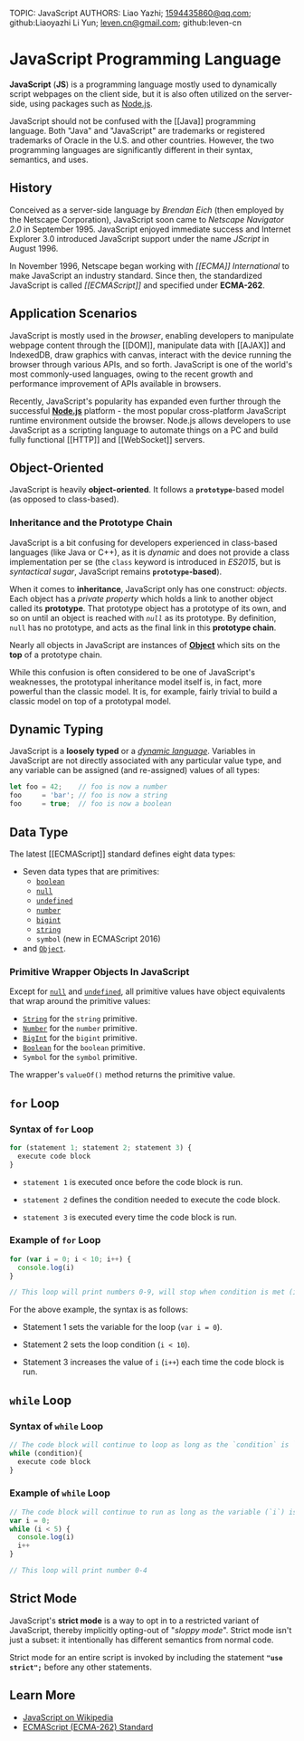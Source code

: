 TOPIC: JavaScript
AUTHORS: Liao Yazhi; 1594435860@qq.com; github:Liaoyazhi
         Li Yun; leven.cn@gmail.com; github:leven-cn

# JavaScript Programming Language

**JavaScript** (**JS**) is a programming language mostly used to dynamically script webpages on the client
side, but it is also often utilized on the server-side, using packages such as [Node.js](http://nodejs.org/).

JavaScript should not be confused with the [[Java]] programming language.
Both "Java" and
"JavaScript" are trademarks or registered trademarks of Oracle in the U.S. and other countries.
However, the two programming languages are significantly different in their syntax, semantics, and uses.

## History

Conceived as a server-side language by *Brendan Eich* (then employed by the Netscape Corporation),
JavaScript soon came to *Netscape Navigator 2.0* in September 1995. JavaScript enjoyed immediate success
and Internet Explorer 3.0 introduced JavaScript support under the name *JScript* in August 1996.

In November 1996, Netscape began working with *[[ECMA]] International* to make JavaScript an industry
standard. Since then, the standardized JavaScript is called *[[ECMAScript]]* and specified under **ECMA-262**.

## Application Scenarios

JavaScript is mostly used in the *browser*, enabling developers to manipulate webpage content through
the [[DOM]], manipulate data with [[AJAX]] and IndexedDB, draw graphics with canvas, interact with
the device running the browser through various APIs, and so forth. JavaScript is one of the world's most
commonly-used languages, owing to the recent growth and performance
improvement of APIs available in browsers.

Recently, JavaScript's popularity has expanded even further through the successful [**Node.js**](http://nodejs.org/)
platform - the most popular cross-platform JavaScript runtime environment outside the browser.
Node.js allows developers to use JavaScript as a scripting language to automate things on a PC and
build fully functional [[HTTP]] and [[WebSocket]] servers.

## Object-Oriented

JavaScript is heavily **object-oriented**. It follows a **`prototype`**-based model (as opposed to class-based).

### Inheritance and the Prototype Chain

JavaScript is a bit confusing for developers experienced in class-based languages (like Java or C++),
as it is *dynamic* and does not provide a class implementation per se (the `class` keyword is
introduced in *ES2015*, but is *syntactical sugar*, JavaScript remains **`prototype`-based**).

When it comes to **inheritance**, JavaScript only has one construct: *objects*.
Each object has a *private property* which holds a link to another object called its **prototype**.
That prototype object has a prototype of its own, and so on until an object is reached with *`null`*
as its prototype.
By definition, `null` has no prototype, and acts as the final link in this **prototype chain**.

Nearly all objects in JavaScript are instances of **[Object](/en/webfrontend/Object)** which sits on
the **top** of a prototype chain.

While this confusion is often considered to be one of JavaScript's weaknesses, the prototypal
inheritance model itself is, in fact, more powerful than the classic model. It is, for example,
fairly trivial to build a classic model on top of a prototypal model.

## Dynamic Typing

JavaScript is a **loosely typed** or a *[dynamic language](/en/glossary/dynamic_programming_language)*.
Variables in JavaScript are not directly associated with any particular value type, and any variable
can be assigned (and re-assigned) values of all types:

```javascript
let foo = 42;    // foo is now a number
foo     = 'bar'; // foo is now a string
foo     = true;  // foo is now a boolean
```

## Data Type

The latest [[ECMAScript]] standard defines eight data types:

- Seven data types that are primitives:
    - [`boolean`](/en/webfrontend/Boolean)
    - [`null`](/en/webfrontend/null)
    - [`undefined`](/en/webfrontend/undefined)
    - [`number`](/en/webfrontend/Number)
    - [`bigint`](/en/webfrontend/BigInt)
    - [`string`](/en/webfrontend/String)
    - `symbol` (new in ECMAScript 2016)
- and [`Object`](/en/webfrontend/Object).

### Primitive Wrapper Objects In JavaScript

Except for [`null`](/en/webfrontend/null) and [`undefined`](/en/webfrontend/undefined), all
primitive values have object equivalents that wrap around the primitive values:

- [`String`](/en/webfrontend/String) for the `string` primitive.
- [`Number`](/en/webfrontend/Number) for the `number` primitive.
- [`BigInt`](/en/webfrontend/BigInt) for the `bigint` primitive.
- [`Boolean`](/en/webfrontend/Boolean) for the `boolean` primitive.
- `Symbol` for the `symbol` primitive.

The wrapper's `valueOf()` method returns the primitive value.

## `for` Loop

### Syntax of `for` Loop

```javascript
for (statement 1; statement 2; statement 3) {
  execute code block
}
```

- `statement 1` is executed once before the code block is run.

- `statement 2` defines the condition needed to execute the code block.

- `statement 3` is executed every time the code block is run.

### Example of `for` Loop

```javascript
for (var i = 0; i < 10; i++) {
  console.log(i)
}

// This loop will print numbers 0-9, will stop when condition is met (i = 10)
```

For the above example, the syntax is as follows:

- Statement 1 sets the variable for the loop (`var i = 0`).

- Statement 2 sets the loop condition (`i < 10`).

- Statement 3 increases the value of `i` (`i++`) each time the code block is run.

## `while` Loop

### Syntax of `while` Loop

```javascript
// The code block will continue to loop as long as the `condition` is `true`.
while (condition){
  execute code block
}
```

### Example of `while` Loop

```javascript
// The code block will continue to run as long as the variable (`i`) is less than `5`.
var i = 0;
while (i < 5) {
  console.log(i)
  i++
}

// This loop will print number 0-4
```

## Strict Mode

JavaScript's **strict mode** is a way to opt in to a restricted variant of JavaScript, thereby implicitly
opting-out of "*sloppy mode*". Strict mode isn't just a subset: it intentionally has different
semantics from normal code.

Strict mode for an entire script is invoked by including the
statement **`"use strict";`** before any other statements.

## Learn More

- [JavaScript on Wikipedia](https://en.wikipedia.org/wiki/JavaScript)
- [ECMAScript (ECMA-262) Standard](http://www.ecma-international.org/publications/standards/Ecma-262.htm)
